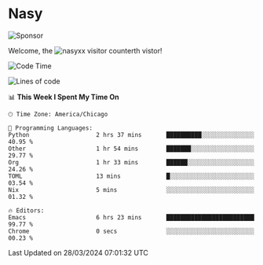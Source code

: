 # Nasy

<!--
<p align="center">
<img height="200" src="https://github-readme-stats.vercel.app/api?username=nasyxx&count_private=true&show_icons=true&theme=dracula&include_all_commits=true"/>
<img height="200" src="https://github-readme-stats.vercel.app/api/top-langs/?username=nasyxx&theme=dracula&hide=html,jupyter+notebook&count_private=true&show_icons=true"/>
</p>

  
----------------
-->

![Sponsor](https://img.shields.io/static/v1.svg?label=Sponsor&message=%E2%9D%A4&logo=GitHub&style=flat&color=pink)
 
Welcome, the ![nasyxx visitor counter](https://count.getloli.com/get/@nasyxx?theme=rule34)th vistor!
 
<!--START_SECTION:waka-->
![Code Time](http://img.shields.io/badge/Code%20Time-4%2C363%20hrs%2039%20mins-blue)

![Lines of code](https://img.shields.io/badge/From%20Hello%20World%20I%27ve%20Written-6.3%20million%20lines%20of%20code-blue)

📊 **This Week I Spent My Time On** 

```text
🕑︎ Time Zone: America/Chicago

💬 Programming Languages: 
Python                   2 hrs 37 mins       ██████████░░░░░░░░░░░░░░░   40.95 % 
Other                    1 hr 54 mins        ███████░░░░░░░░░░░░░░░░░░   29.77 % 
Org                      1 hr 33 mins        ██████░░░░░░░░░░░░░░░░░░░   24.26 % 
TOML                     13 mins             █░░░░░░░░░░░░░░░░░░░░░░░░   03.54 % 
Nix                      5 mins              ░░░░░░░░░░░░░░░░░░░░░░░░░   01.32 % 

🔥 Editors: 
Emacs                    6 hrs 23 mins       █████████████████████████   99.77 % 
Chrome                   0 secs              ░░░░░░░░░░░░░░░░░░░░░░░░░   00.23 % 
```


 Last Updated on 28/03/2024 07:01:32 UTC
<!--END_SECTION:waka-->

<!-- ![visitors](https://visitor-badge.laobi.icu/badge?page_id=nasyxx.nasyxx) -->
